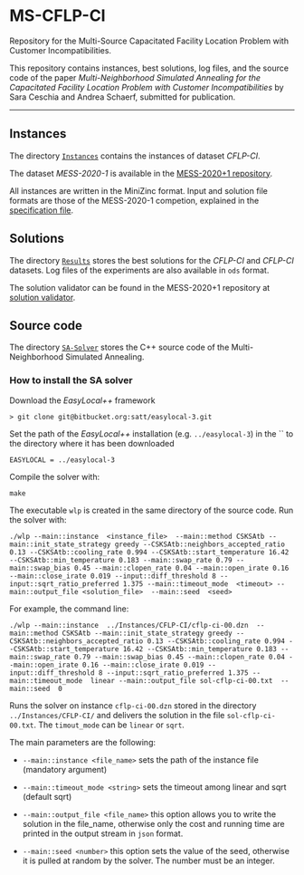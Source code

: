 # MS-CFLP-CI
Repository for the Multi-Source Capacitated Facility Location Problem with Customer Incompatibilities.

This repository contains instances, best solutions, log files, and the source code of the paper *Multi-Neighborhood Simulated Annealing for the Capacitated Facility Location Problem with Customer Incompatibilities* by Sara Ceschia and Andrea Schaerf, submitted for publication.

------------------------------------------------------------------------

## Instances

The directory [`Instances`](Instances) contains the instances of dataset *CFLP-CI*.

The dataset *MESS-2020-1* is available in the [MESS-2020+1 repository](https://github.com/MESS-2020-1/).

All instances are written in the MiniZinc format.
Input and solution file formats are those of the MESS-2020-1 competion, explained in the [specification file](https://github.com/MESS-2020-1/Validator/blob/master/MESS-CompetitionSpecs.pdf).


## Solutions

The directory [`Results`](Results) stores the best solutions for the *CFLP-CI* and *CFLP-CI* datasets.
Log files of the experiments are also available in `ods` format.

The solution validator can be found in the MESS-2020+1 repository at [solution validator](https://github.com/MESS-2020-1/Validator).

## Source code

The directory [`SA-Solver`](SA-Solver) stores the C++ source code of the Multi-Neighborhood Simulated Annealing.

### How to install the SA solver

Download the *EasyLocal++* framework

`> git clone git@bitbucket.org:satt/easylocal-3.git`

Set the path of the *EasyLocal++* installation (e.g. `../easylocal-3`) in the `` to the directory where it has been downloaded

`EASYLOCAL = ../easylocal-3`

Compile the solver with:

`make`

The executable `wlp` is created in the same directory of the source code.
Run the solver with:

`./wlp --main::instance  <instance_file>  --main::method CSKSAtb --main::init_state_strategy greedy --CSKSAtb::neighbors_accepted_ratio 0.13 --CSKSAtb::cooling_rate 0.994 --CSKSAtb::start_temperature 16.42 --CSKSAtb::min_temperature 0.183 --main::swap_rate 0.79 --main::swap_bias 0.45 --main::clopen_rate 0.04 --main::open_irate 0.16 --main::close_irate 0.019 --input::diff_threshold 8 --input::sqrt_ratio_preferred 1.375 --main::timeout_mode  <timeout> --main::output_file <solution_file>  --main::seed  <seed>`

For example, the command line:

`./wlp --main::instance  ../Instances/CFLP-CI/cflp-ci-00.dzn  --main::method CSKSAtb --main::init_state_strategy greedy --CSKSAtb::neighbors_accepted_ratio 0.13 --CSKSAtb::cooling_rate 0.994 --CSKSAtb::start_temperature 16.42 --CSKSAtb::min_temperature 0.183 --main::swap_rate 0.79 --main::swap_bias 0.45 --main::clopen_rate 0.04 --main::open_irate 0.16 --main::close_irate 0.019 --input::diff_threshold 8 --input::sqrt_ratio_preferred 1.375 --main::timeout_mode  linear --main::output_file sol-cflp-ci-00.txt  --main::seed  0`

Runs the solver on instance `cflp-ci-00.dzn` stored in the directory `../Instances/CFLP-CI/` and delivers the solution in the file `sol-cflp-ci-00.txt`. The `timout_mode` can be `linear` or `sqrt`.


The main parameters are the following:

- `--main::instance <file_name>` sets the path of the instance file (mandatory argument)

- `--main::timeout_mode <string>` sets the timeout among linear and sqrt (default sqrt)

- `--main::output_file <file_name>` this option allows you to write the solution in the file_name, otherwise only the cost and running time are printed in the output stream in `json` format.

- `--main::seed <number>`  this option sets the value of the seed, otherwise it is pulled at random by the solver. The number must be an integer.
 
